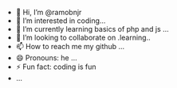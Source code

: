 - 👋 Hi, I’m @ramobnjr
- 👀 I’m interested in coding...
- 🌱 I’m currently learning basics of php and js ...
- 💞️ I’m looking to collaborate on .learning..
- 📫 How to reach me my github ...
- 😄 Pronouns: he ...
- ⚡ Fun fact: coding is fun
- ...

<!---
ramobnjr/ramobnjr is a ✨ special ✨ repository because its `README.md` (this file) appears on your GitHub profile.
You can click the Preview link to take a look at your changes.
--->
